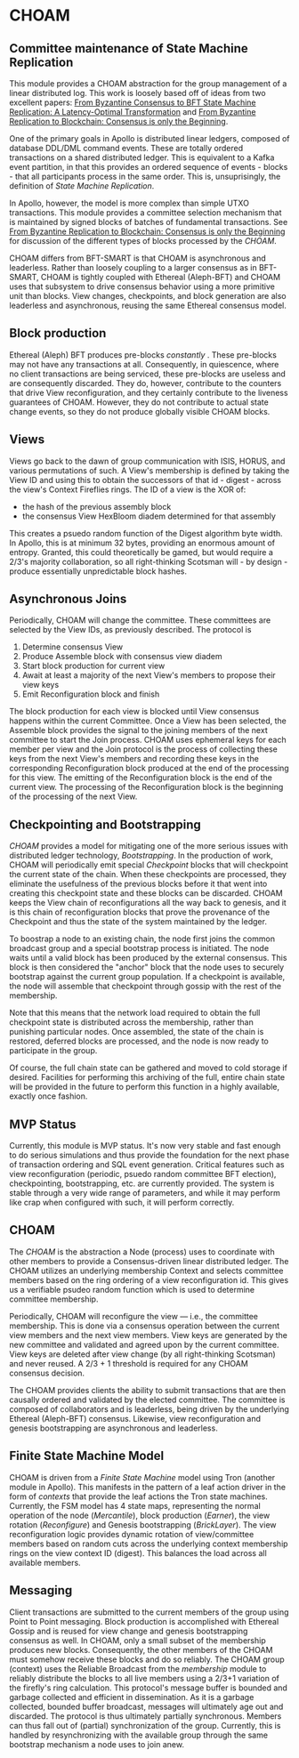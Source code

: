 # CHOAM

## Committee maintenance of State Machine Replication

This module provides a CHOAM abstraction for the group management of a linear distributed log. This work is loosely
based off of ideas from two excellent
papers: [From Byzantine Consensus to BFT State Machine Replication: A Latency-Optimal Transformation](https://www.researchgate.net/profile/Alysson_Bessani/publication/254037731_From_Byzantine_Consensus_to_BFT_State_Machine_Replication_A_Latency-Optimal_Transformation/links/562f872108ae4742240af924/From-Byzantine-Consensus-to-BFT-State-Machine-Replication-A-Latency-Optimal-Transformation.pdf)
and [From Byzantine Replication to Blockchain: Consensus is only the Beginning](https://arxiv.org/abs/2004.14527).

One of the primary goals in Apollo is distributed linear ledgers, composed of database DDL/DML command events. These are
totally ordered transactions on a shared distributed ledger. This is equivalent to a Kafka event partition, in that this
provides an ordered sequence of events - blocks - that all participants process in the same order. This is,
unsuprisingly, the definition of _State Machine Replication_.

In Apollo, however, the model is more complex than simple UTXO transactions. This module provides a committee selection
mechanism that is maintained by signed blocks of batches of fundamental
transactions.
See [From Byzantine Replication to Blockchain: Consensus is only the Beginning](https://arxiv.org/abs/2004.14527) for
discussion of the different types of blocks processed by the _CHOAM_.

CHOAM differs from BFT-SMART is that CHOAM is asynchronous and leaderless. Rather than loosely coupling to a larger
consensus as in BFT-SMART, CHOAM is tightly coupled with Ethereal (Aleph-BFT) and CHOAM uses that subsystem to drive
consensus behavior using a more primitive unit than blocks. View changes, checkpoints, and block generation are also
leaderless and asynchronous, reusing the same Ethereal consensus model.

## Block production

Ethereal (Aleph) BFT produces pre-blocks _constantly_ . These pre-blocks may not have any transactions at all.
Consequently, in quiescence, where no client transactions are being serviced, these pre-blocks are useless and are
consequently discarded. They do, however, contribute to the counters that drive View reconfiguration, and they certainly
contribute to the liveness guarantees of CHOAM. However, they do not contribute to actual state change events, so they
do
not produce globally visible CHOAM blocks.

## Views

Views go back to the dawn of group communication with ISIS, HORUS, and various permutations of such. A View's membership
is defined by taking the View ID and using this to obtain the successors of that id - digest - across the view's Context
Fireflies
rings. The ID of a view is the XOR of:

* the hash of the previous assembly block
* the consensus View HexBloom diadem determined for that assembly

This creates a psuedo random function of the Digest algorithm byte width. In Apollo, this is at minimum
32 bytes, providing an enormous amount of entropy. Granted, this could theoretically be gamed, but would require a 2/3's
majority
collaboration, so all right-thinking Scotsman will - by design - produce essentially unpredictable block hashes.

## Asynchronous Joins

Periodically, CHOAM will change the committee. These committees are selected by the View IDs, as previously described.
The protocol is

1. Determine consensus View
2. Produce Assemble block with consensus view diadem
3. Start block production for current view
4. Await at least a majority of the next View's members to propose their view keys
5. Emit Reconfiguration block and finish

The block production for each view is blocked until View consensus happens within the current Committee. Once a View has
been selected, the Assemble block provides the signal to the joining members of the next committee to start the Join
process.
CHOAM uses ephemeral keys for each member per view and the Join protocol is the process of collecting these keys from
the next View's members and recording these keys in the corresponding Reconfiguration block produced at the end of the
processing for this view. The emitting of the Reconfiguration block is the end of the current view. The processing
of the Reconfiguration block is the beginning of the processing of the next View.

## Checkpointing and Bootstrapping

_CHOAM_  provides a model for mitigating one of the more serious issues with distributed ledger technology,
*Bootstrapping*.
In the production of work, CHOAM will periodically emit special _Checkpoint_ blocks that will checkpoint the current
state
of the chain. When these checkpoints are processed, they eliminate the usefulness of the previous blocks before it that
went into
creating this checkpoint state and these blocks can be discarded. CHOAM keeps the View chain of reconfigurations
all the way back to genesis, and it is this chain of reconfiguration blocks that prove the provenance of the Checkpoint
and thus the state of the system maintained by the ledger.

To boostrap a node to an existing chain, the node first joins the common broadcast group and a special bootstrap process
is initiated. The node waits until a valid block has been produced by the external consensus. This block is then
considered the "anchor" block that the node uses to securely bootstrap against the current group population. If a
checkpoint is available, the node will assemble that checkpoint through gossip with the rest of the membership.

Note that this means that the network load required to obtain the full checkpoint state is distributed across the
membership, rather than punishing particular nodes. Once assembled, the state of the chain is restored, deferred
blocks are processed, and the node is now ready to participate in the group.

Of course, the full chain state can be gathered and moved to cold storage if desired. Facilities for performing this
archiving of the full, entire chain state will be provided in the future to perform this function in a highly available,
exactly once fashion.

## MVP Status

Currently, this module is MVP status. It's now very stable and fast enough to do serious simulations and thus provide
the
foundation for the next phase of transaction ordering and SQL event generation. Critical features such as view
reconfiguration (periodic, psuedo random committee BFT election), checkpointing, bootstrapping, etc. are currently
provided. The system is stable through a very wide range of parameters, and while it may perform like crap when
configured
with such, it will perform correctly.

## CHOAM

The _CHOAM_ is the abstraction a Node (process) uses to coordinate with other members to provide a Consensus-driven
linear distributed ledger. The CHOAM utilizes an underlying membership Context and selects committee members based on
the ring ordering of a view reconfiguration id. This gives us a verifiable psudeo random function which is used to
determine committee membership.

Periodically, CHOAM will reconfigure the view — i.e., the committee membership. This is done via a consensus operation
between the current view members and the next view members. View keys are generated by the new committee and validated
and agreed upon by the current committee. View keys are deleted after view change (by all right-thinking Scotsman) and
never reused. A 2/3 + 1 threshold is required for any CHOAM consensus decision.

The CHOAM provides clients the ability to submit transactions that are then causally ordered and validated by the
elected committee. The committee is composed of collaborators and is leaderless, being driven by the underlying
Ethereal (Aleph-BFT) consensus. Likewise, view reconfiguration and genesis bootstrapping are asynchronous and
leaderless.

## Finite State Machine Model

CHOAM is driven from a _Finite State Machine_ model using Tron (another module in Apollo). This manifests in the pattern
of a leaf action driver in the form of _contexts_ that provide the leaf actions the Tron state machines. Currently, the
FSM model has 4 state maps, representing the normal operation of the node (*Mercantile*), block production (*Earner*),
the view rotation (*Reconfigure*) and Genesis bootstrapping (*BrickLayer*). The view reconfiguration logic provides
dynamic rotation of view/committee members based on random cuts across the underlying context membership rings on the
view context ID (digest). This balances the load across all available members.

## Messaging

Client transactions are submitted to the current members of the group using Point to Point messaging. Block production
is accomplished with Ethereal Gossip and is reused for view change and genesis bootstrapping consensus as well. In
CHOAM, only a small subset of the membership produces new blocks. Consequently, the other members of the CHOAM must
somehow receive these blocks and do so reliably. The CHOAM group (context) uses the Reliable Broadcast from the
_membership_ module to reliably distribute the blocks to all live members using a 2/3+1 variation of the firefly's ring
calculation. This protocol's message buffer is bounded and garbage collected and efficient in dissemination. As it is a
garbage collected, bounded buffer broadcast, messages will ultimately age out and discarded. The protocol is thus
ultimately partially synchronous. Members can thus fall out of (partial) synchronization of the group. Currently, this
is
handled by resynchronizing with the available group through the same bootstrap mechanism a node uses to join anew.
